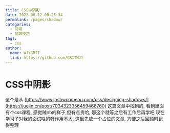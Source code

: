 ```yaml
---
title: CSS中阴影
date: 2022-06-12 00:25:34
permalink: /pages/shadow/
categories:
  - 前端
  - 前端技巧
tags:
  - css
author:
  name: WJYGRIT
  link: https://github.com/GRITWJY
---
```


# CSS中阴影

这个是从 [https://www.joshwcomeau.com/css/designing-shadows/](https://juejin.cn/post/7034323356459466760) 这篇文章中找到的,
看到里面有个css课程, 感觉贼nb的样子,但有点贵哈, 那这个就等之后有工作后再学吧,现在学习了对我的面试啥的呀作用不大,
这里先放一个占位的文章, 方便之后回顾时记得整理
